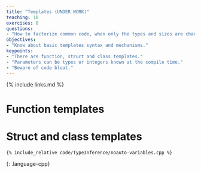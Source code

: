 ```yaml
---
title: "Templates (UNDER WORK)"
teaching: 10
exercises: 0
questions:
- "How to factorize common code, when only the types and sizes are changing ?"
objectives:
- "Know about basic templates syntax and mechanisms."
keypoints:
- "There are function, struct and class templates."
- "Parameters can be types or integers known at the compile time."
- "Beware of code bloat."
---
```


{% include links.md %}

# Function templates

# Struct and class templates

~~~
{% include_relative code/TypeInference/noauto-variables.cpp %}
~~~
{: .language-cpp}
